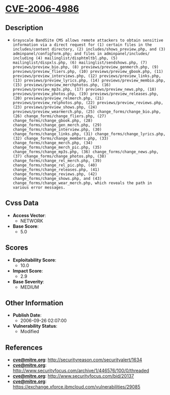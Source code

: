 
# [CVE-2006-4986](http://securityreason.com/securityalert/1634)

## Description

- `Grayscale BandSite CMS allows remote attackers to obtain sensitive information via a direct request for (1) certain files in the includes/content directory, (2) includes/shows_preview.php, and (3) adminpanel/configform.php; and files in adminpanel/includes/ including (4) mailinglist/disphtmltbl.php, (5) mailinglist/dispxls.php, (6) mailinglist/sendshows.php, (7) previews/preview_bio.php, (8) previews/preview_genmerch.php, (9) previews/preview_fliers.php, (10) previews/preview_gbook.php, (11) previews/preview_interviews.php, (12) previews/preview_links.php, (13) previews/preview_lyrics.php, (14) previews/preview_membio.php, (15) previews/preview_merchphotos.php, (16) previews/preview_mp3s.php, (17) previews/preview_news.php, (18) previews/preview_photos.php, (19) previews/preview_releases.php, (20) previews/preview_relmerch.php, (21) previews/preview_relphotos.php, (22) previews/preview_reviews.php, (23) previews/preview_shows.php, (24) previews/preview_wearmerch.php, (25) change_forms/change_bio.php, (26) change_forms/change_fliers.php, (27) change_forms/change_gbook.php, (28) change_forms/change_gen_merch.php, (29) change_forms/change_interview.php, (30) change_forms/change_links.php, (31) change_forms/change_lyrics.php, (32) change_forms/change_members.php, (33) change_forms/change_merch.php, (34) change_forms/change_merch_pic.php, (35) change_forms/change_mp3s.php, (36) change_forms/change_news.php, (37) change_forms/change_photos.php, (38) change_forms/change_rel_merch.php, (39) change_forms/change_rel_pic.php, (40) change_forms/change_releases.php, (41) change_forms/change_reviews.php, (42) change_forms/change_shows.php, and (43) change_forms/change_wear_merch.php, which reveals the path in various error messages.`

## Cvss Data

- **Access Vector**:
  - NETWORK
- **Base Score**:
  - 5.0

## Scores

- **Exploitability Score**:
  - 10.0
- **Impact Score**:
  - 2.9
- **Base Severity**:
  - MEDIUM

## Other Information

- **Publish Date**:
  - 2006-09-26 02:07:00
- **Vulnerability Status**:
  - Modified

## References

- **cve@mitre.org**: http://securityreason.com/securityalert/1634
- **cve@mitre.org**: http://www.securityfocus.com/archive/1/446576/100/0/threaded
- **cve@mitre.org**: http://www.securityfocus.com/bid/20137
- **cve@mitre.org**: https://exchange.xforce.ibmcloud.com/vulnerabilities/29085
